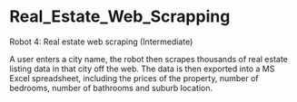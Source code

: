 # Real_Estate_Web_Scrapping

Robot 4: Real estate web scraping (Intermediate)

A user enters a city name, the robot then scrapes thousands of real estate listing data in that city off the web.
The data is then exported into a MS Excel spreadsheet, including the prices of the property, number of bedrooms, 
number of bathrooms and suburb location. 
